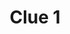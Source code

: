 ---
layout: "clue"
page_title: "Kepler Scavenger Hunt"
logo_location: "../../../../assets/files/logos/Achilles.png"
title: "Clue 1"
team: "achilles" 
clueID: 1
---
